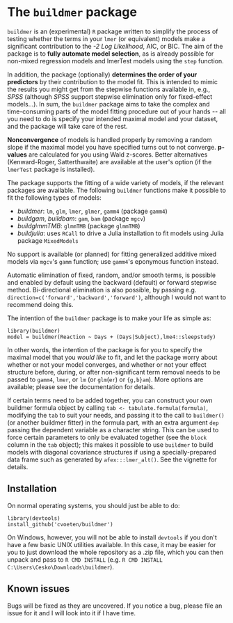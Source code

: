 # The `buildmer` package

`buildmer` is an (experimental) `R` package written to simplify the process of testing whether the terms in your `lmer` (or equivalent) models make a significant contribution to the *-2 Log Likelihood*, AIC, or BIC. The aim of the package is to **fully automate model selection**, as is already possible for non-mixed regression models and lmerTest models using the `step` function.

In addition, the package (optionally) **determines the order of your predictors** by their contribution to the model fit. This is intended to mimic the results you might get from the stepwise functions available in, e.g., *SPSS* (although *SPSS* support stepwise elimination only for fixed-effect models...). In sum, the `buildmer` package aims to take the complex and time-consuming parts of the model fitting procedure out of your hands -- all you need to do is specify your intended maximal model and your dataset, and the package will take care of the rest.

**Nonconvergence** of models is handled properly by removing a random slope if the maximal model you have specified turns out to not converge. **p-values** are calculated for you using Wald z-scores. Better alternatives (Kenward-Roger, Satterthwaite) are available at the user's option (if the `lmerTest` package is installed).

The package supports the fitting of a wide variety of models, if the relevant packages are available. The following `buildmer` functions make it possible to fit the following types of models:
 * *buildmer*: `lm`, `glm`, `lmer`, `glmer`, `gamm4` (package `gamm4`)
 * *buildgam*, *buildbam*: `gam`, `bam` (package `mgcv`)
 * *buildglmmTMB*: `glmmTMB` (package `glmmTMB`)
 * *buildjulia*: uses `RCall` to drive a Julia installation to fit models using Julia package `MixedModels`

No support is available (or planned) for fitting generalized additive mixed models via `mgcv`'s `gamm` function; use `gamm4`'s eponymous function instead.

Automatic elimination of fixed, random, and/or smooth terms, is possible and enabled by default using the backward (default) or forward stepwise method. Bi-directional elimination is also possible, by passing e.g. `direction=c('forward','backward','forward')`, although I would not want to recommend doing this.

The intention of the `buildmer` package is to make your life as simple as:

```
library(buildmer)
model = buildmer(Reaction ~ Days + (Days|Subject),lme4::sleepstudy)
```

In other words, the intention of the package is for you to specify the maximal model that you *would like* to fit, and let the package worry about whether or not your model converges, and whether or not your effect structure before, during, or after non-significant term removal needs to be passed to `gamm4`, `lmer`, or `lm` (or `glm`(`er`) or `{g,b}am`). More options are available; please see the documentation for details.

If certain terms need to be added together, you can construct your own buildmer formula object by calling `tab <- tabulate.formula(formula)`, modifying the `tab` to suit your needs, and passing it to the call to `buildmer()` (or another buildmer fitter) in the formula part, with an extra argument `dep` passing the dependent variable as a character string. This can be used to force certain parameters to only be evaluated together (see the `block` column in the `tab` object); this makes it possible to use `buildmer` to build models with diagonal covariance structures if using a specially-prepared data frame such as generated by `afex:::lmer_alt()`. See the vignette for details.

## Installation

On normal operating systems, you should just be able to do:

```
library(devtools)
install_github('cvoeten/buildmer')
```

On Windows, however, you will not be able to install `devtools` if you don't have a few basic UNIX utilities available. In this case, it may be easier for you to just download the whole repository as a .zip file, which you can then unpack and pass to `R CMD INSTALL` (e.g. `R CMD INSTALL C:\Users\Cesko\Downloads\buildmer`).

## Known issues

Bugs will be fixed as they are uncovered. If you notice a bug, please file an issue for it and I will look into it if I have time.
